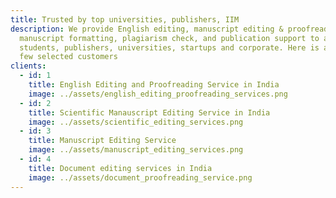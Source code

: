 ```yaml
---
title: Trusted by top universities, publishers, IIM
description: We provide English editing, manuscript editing & proofreading,
  manuscript formatting, plagiarism check, and publication support to authors,
  students, publishers, universities, startups and corporate. Here is a list of
  few selected customers
clients:
  - id: 1
    title: English Editing and Proofreading Service in India
    image: ../assets/english_editing_proofreading_services.png
  - id: 2
    title: Scientific Manauscript Editing Service in India
    image: ../assets/scientific_editing_services.png
  - id: 3
    title: Manuscript Editing Service
    image: ../assets/manuscript_editing_services.png
  - id: 4
    title: Document editing services in India
    image: ../assets/document_proofreading_service.png
---
```

